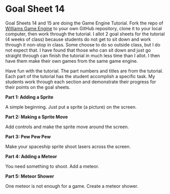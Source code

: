 # Goal Sheet 14

Goal Sheets 14 and 15 are doing the Game Engine Tutorial.  Fork the repo of [Williams Game Engine](https://github.com/MichaelTMiyoshi/WilliamsGameEngineVS2019) to your own GitHub repository, clone it to your local computer, then work through the tutorial.  I allot 2 goal sheets for the tutorial (4 weeks of class) because students do not get to sit down and work through it non-stop in class.  Some choose to do so outside class, but I do not expect that.  I have found that those who can sit down and just go straight through can finish the tutorial in much less time than I allot.  I then have them make their own games from the same game engine.

Have fun with the tutorial.  The part numbers and titles are from the tutorial.  Each part of the tutorial has the student accomplish a specific task.  My students work through each section and demonstrate their progress for their points on the goal sheets.

**Part 1: Adding a Sprite**

A simple beginning.  Just put a sprite (a picture) on the screen.

**Part 2: Making a Sprite Move**

Add controls and make the sprite move around the screen.

**Part 3: Pew Pew Pew**

Make your spaceship sprite shoot lasers across the screen.

**Part 4: Adding a Meteor**

You need something to shoot.  Add a meteor.

**Part 5: Meteor Shower**

One meteor is not enough for a game.  Create a meteor shower.

